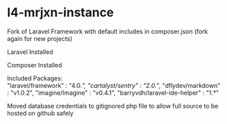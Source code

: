 l4-mrjxn-instance
=================

Fork of Laravel Framework with default includes in composer.json (fork again for new projects)

Laravel Installed

Composer Installed

Included Packages:  
        "laravel/framework" : "4.0.*",
        "cartalyst/sentry" : "2.0.*",
        "dflydev/markdown" : "v1.0.2",
        "imagine/Imagine" : "v0.4.1",
        "barryvdh/laravel-ide-helper" : "1.*"

Moved database credentials to gitignored php file to allow full source to be hosted on github safely